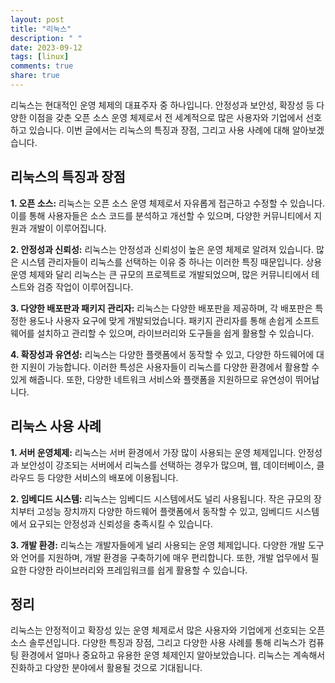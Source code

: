 ```yaml
---
layout: post
title: "리눅스"
description: " "
date: 2023-09-12
tags: [linux]
comments: true
share: true
---
```


리눅스는 현대적인 운영 체제의 대표주자 중 하나입니다. 안정성과 보안성, 확장성 등 다양한 이점을 갖춘 오픈 소스 운영 체제로서 전 세계적으로 많은 사용자와 기업에서 선호하고 있습니다. 이번 글에서는 리눅스의 특징과 장점, 그리고 사용 사례에 대해 알아보겠습니다.

## 리눅스의 특징과 장점

**1. 오픈 소스:** 리눅스는 오픈 소스 운영 체제로서 자유롭게 접근하고 수정할 수 있습니다. 이를 통해 사용자들은 소스 코드를 분석하고 개선할 수 있으며, 다양한 커뮤니티에서 지원과 개발이 이루어집니다.

**2. 안정성과 신뢰성:** 리눅스는 안정성과 신뢰성이 높은 운영 체제로 알려져 있습니다. 많은 시스템 관리자들이 리눅스를 선택하는 이유 중 하나는 이러한 특징 때문입니다. 상용 운영 체제와 달리 리눅스는 큰 규모의 프로젝트로 개발되었으며, 많은 커뮤니티에서 테스트와 검증 작업이 이루어집니다.

**3. 다양한 배포판과 패키지 관리자:** 리눅스는 다양한 배포판을 제공하며, 각 배포판은 특정한 용도나 사용자 요구에 맞게 개발되었습니다. 패키지 관리자를 통해 손쉽게 소프트웨어를 설치하고 관리할 수 있으며, 라이브러리와 도구들을 쉽게 활용할 수 있습니다.

**4. 확장성과 유연성:** 리눅스는 다양한 플랫폼에서 동작할 수 있고, 다양한 하드웨어에 대한 지원이 가능합니다. 이러한 특성은 사용자들이 리눅스를 다양한 환경에서 활용할 수 있게 해줍니다. 또한, 다양한 네트워크 서비스와 플랫폼을 지원하므로 유연성이 뛰어납니다.

## 리눅스 사용 사례

**1. 서버 운영체제:** 리눅스는 서버 환경에서 가장 많이 사용되는 운영 체제입니다. 안정성과 보안성이 강조되는 서버에서 리눅스를 선택하는 경우가 많으며, 웹, 데이터베이스, 클라우드 등 다양한 서비스의 배포에 이용됩니다.

**2. 임베디드 시스템:** 리눅스는 임베디드 시스템에서도 널리 사용됩니다. 작은 규모의 장치부터 고성능 장치까지 다양한 하드웨어 플랫폼에서 동작할 수 있고, 임베디드 시스템에서 요구되는 안정성과 신뢰성을 충족시킬 수 있습니다.

**3. 개발 환경:** 리눅스는 개발자들에게 널리 사용되는 운영 체제입니다. 다양한 개발 도구와 언어를 지원하며, 개발 환경을 구축하기에 매우 편리합니다. 또한, 개발 업무에서 필요한 다양한 라이브러리와 프레임워크를 쉽게 활용할 수 있습니다.

## 정리

리눅스는 안정적이고 확장성 있는 운영 체제로서 많은 사용자와 기업에게 선호되는 오픈 소스 솔루션입니다. 다양한 특징과 장점, 그리고 다양한 사용 사례를 통해 리눅스가 컴퓨팅 환경에서 얼마나 중요하고 유용한 운영 체제인지 알아보았습니다. 리눅스는 계속해서 진화하고 다양한 분야에서 활용될 것으로 기대됩니다.